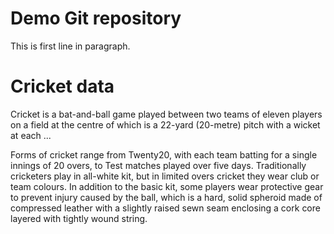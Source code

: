 # Demo Git repository

This is first line in paragraph.

# Cricket data

Cricket is a bat-and-ball game played between two teams of eleven players on a field at the centre of which is a 22-yard (20-metre) pitch with a wicket at each ...

Forms of cricket range from Twenty20, with each team batting for a single innings of 20 overs, to Test matches played over five days. Traditionally cricketers play in all-white kit, but in limited overs cricket they wear club or team colours. In addition to the basic kit, some players wear protective gear to prevent injury caused by the ball, which is a hard, solid spheroid made of compressed leather with a slightly raised sewn seam enclosing a cork core layered with tightly wound string.